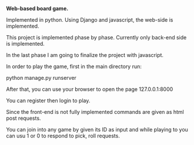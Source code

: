 <b>Web-based board game.</b>

Implemented in python. Using Django and javascript, the web-side is implemented.

This project is implemented phase by phase. Currently only back-end side is implemented.

In the last phase I am going to finalize the project with javascript.



In order to play the game, first in the main directory run:

python manage.py runserver

After that, you can use your browser to open the page 127.0.0.1:8000

You can register then login to play.

Since the front-end is not fully implemented commands are given as html post requests.

You can join into any game by given its ID as input and while playing to you can usu 1 or 0 to respond to pick, roll requests.

